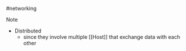 #networking 
>[!note]
>- Distributed
>	- since they involve multiple [[Host]] that exchange data with each other